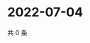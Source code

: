 # 2022-07-04

共 0 条

<!-- BEGIN WEIBO -->
<!-- 最后更新时间 Mon Jul 04 2022 13:27:11 GMT+0800 (China Standard Time) -->

<!-- END WEIBO -->

